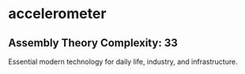 # accelerometer

## Assembly Theory Complexity: 33
Essential modern technology for daily life, industry, and infrastructure.
